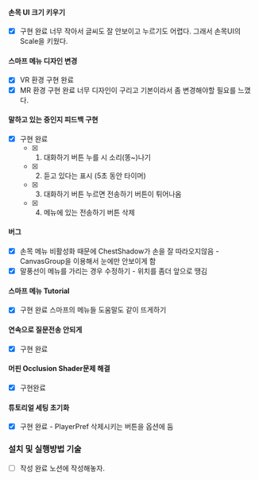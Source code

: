 #### 손목 UI 크기 키우기
- [x] 구현 완료
너무 작아서 글씨도 잘 안보이고 누르기도 어렵다. 그래서 손목UI의 Scale을 키웠다.
#### 스마프 메뉴 디자인 변경
- [x] VR 환경 구현 완료
- [x] MR 환경 구현 완료
너무 디자인이 구리고 기본이라서 좀 변경해야할 필요를 느꼈다.
#### 말하고 있는 중인지 피드백 구현
- [x] 구현 완료
	- [x] 1) 대화하기 버튼 누를 시 소리(똥~)나기
	- [x] 2) 듣고 있다는 표시 (5초 동안 타이머)
	- [x] 3) 대화하기 버튼 누르면 전송하기 버튼이 튀어나옴
	- [x] 4) 메뉴에 있는 전송하기 버튼 삭제
#### 버그
- [x] 손목 메뉴 비활성화 때문에 ChestShadow가 손을 잘 따라오지않음 - CanvasGroup을 이용해서 눈에만 안보이게 함
- [x] 말풍선이 메뉴를 가리는 경우 수정하기 - 위치를 좀더 앞으로 땡김
#### 스마프 메뉴 Tutorial
- [x] 구현 완료
스마프의 메뉴들 도움말도 같이 뜨게하기
#### 연속으로 질문전송 안되게
- [x] 구현 완료
#### 머핀 Occlusion Shader문제 해결
- [x] 구현완료
#### 튜토리얼 세팅 초기화
- [x] 구현 완료 - PlayerPref 삭제시키는 버튼을 옵션에 둠
### 설치 및 실행방법 기술
- [ ] 작성 완료
노션에 작성해놓자.